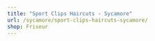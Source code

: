 ```yaml
---
title: "Sport Clips Haircuts - Sycamore"
url: /sycamore/sport-clips-haircuts-sycamore/
shop: Friseur
---
```

